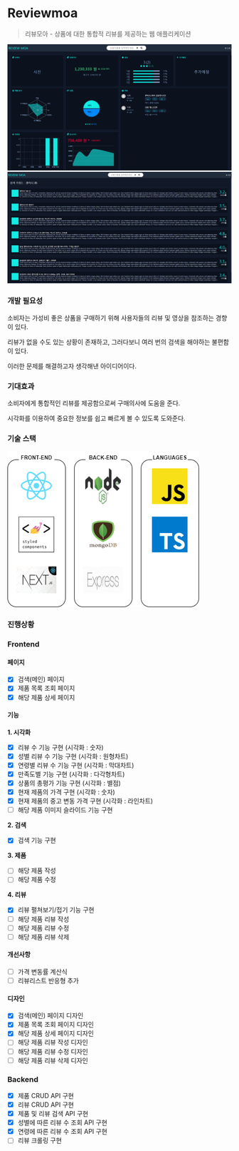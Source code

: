 # Reviewmoa

> 리뷰모아 - 상품에 대한 통합적 리뷰를 제공하는 웹 애플리케이션

![main](https://github.com/zhsks528/Reviewmoa/blob/master/resources/main.PNG)
![products](https://github.com/zhsks528/Reviewmoa/blob/master/resources/Products.PNG)

### 개발 필요성

소비자는 가성비 좋은 상품을 구매하기 위해 사용자들의 리뷰 및 영상을 참조하는 경향이 있다.

리뷰가 없을 수도 있는 상황이 존재하고, 그러다보니 여러 번의 검색을 해야하는 불편함이 있다.

이러한 문제를 해결하고자 생각해낸 아이디어이다.

### 기대효과

소비자에게 통합적인 리뷰를 제공함으로써 구매의사에 도움을 준다.

시각화를 이용하여 중요한 정보를 쉽고 빠르게 볼 수 있도록 도와준다.

### 기술 스택

![tech](https://github.com/zhsks528/Reviewmoa/blob/master/resources/tech.png)

### 진행상황

### Frontend

#### 페이지

- [x] 검색(메인) 페이지
- [x] 제품 목록 조회 페이지
- [x] 해당 제품 상세 페이지

#### 기능

**1. 시각화**
- [x] 리뷰 수 기능 구현 (시각화 : 숫자)
- [x] 성별 리뷰 수 기능 구현 (시각화 : 원형차트)
- [x] 연령별 리뷰 수 기능 구현 (시각화 : 막대차트)
- [x] 만족도별 기능 구현 (시각화 : 다각형차트)
- [x] 상품의 총평가 기능 구현 (시각화 : 별점)
- [X] 현재 제품의 가격 구현 (시각화 : 숫자)
- [X] 현재 제품의 중고 변동 가격 구현 (시각화 : 라인차트)
- [ ] 해당 제품 이미지 슬라이드 기능 구현

**2. 검색**
- [x] 검색 기능 구현

**3. 제품**
- [ ] 해당 제품 작성
- [ ] 해당 제품 수정

**4. 리뷰**
- [x] 리뷰 펼쳐보기/접기 기능 구현
- [ ] 해당 제품 리뷰 작성
- [ ] 해당 제품 리뷰 수정 
- [ ] 해당 제품 리뷰 삭제

#### 개선사항
- [ ] 가격 변동률 계산식
- [ ] 리뷰리스트 반응형 추가 

#### 디자인

- [x] 검색(메인) 페이지 디자인
- [x] 제품 목록 조회 페이지 디자인
- [x] 해당 제품 상세 페이지 디자인
- [ ] 해당 제품 리뷰 작성 디자인
- [ ] 해당 제품 리뷰 수정 디자인
- [ ] 해당 제품 리뷰 삭제 디자인

### Backend

- [x] 제품 CRUD API 구현
- [x] 리뷰 CRUD API 구현
- [x] 제품 및 리뷰 검색 API 구현
- [x] 성별에 따른 리뷰 수 조회 API 구현
- [x] 연령에 따른 리뷰 수 조회 API 구현
- [ ] 리뷰 크롤링 구현
